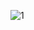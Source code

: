 ![1](https://user-images.githubusercontent.com/56181880/223057142-d1789480-69ba-4b92-a30d-f3cafb231a7b.png)

